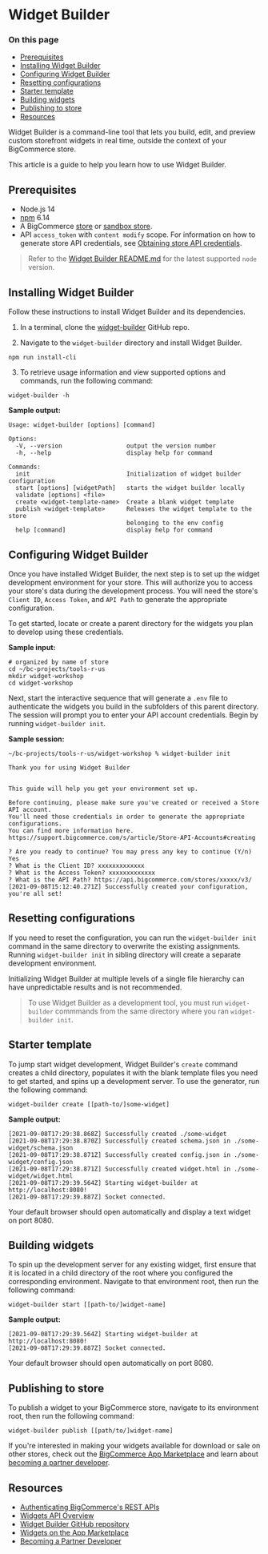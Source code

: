 # Widget Builder

<div class="otp" id="no-index">

### On this page
- [Prerequisites](#prerequisites)
- [Installing Widget Builder](#installing-widget-builder)
- [Configuring Widget Builder](#configuring-widget-builder)
- [Resetting configurations](#resetting-configurations)
- [Starter template](#starter-template)
- [Building widgets](#building-widgets)
- [Publishing to store](#publishing-to-store)
- [Resources](#resources)

</div>

Widget Builder is a command-line tool that lets you build, edit, and preview custom storefront widgets in real time, outside the context of your BigCommerce store.

This article is a guide to help you learn how to use Widget Builder. 

## Prerequisites

* Node.js 14
* [npm](https://www.npmjs.com/) 6.14
* A BigCommerce [store](https://support.bigcommerce.com/s/article/Starting-a-Bigcommerce-Trial) or [sandbox store](https://developer.bigcommerce.com/api-docs/partner/getting-started/create-a-sandbox-store).
* API `access_token` with `content modify` scope. For information on how to generate store API credentials, see [Obtaining store API credentials](https://developer.bigcommerce.com/api-docs/getting-started/authentication/rest-api-authentication#obtaining-store-api-credentials).

<div class="HubBlock--callout">
<div class="CalloutBlock--info">
<div class="HubBlock-content">

<!-- theme: info -->

> Refer to the [Widget Builder README.md](https://github.com/bigcommerce/widget-builder) for the latest supported `node` version.

</div>
</div>
</div>

## Installing Widget Builder

Follow these instructions to install Widget Builder and its dependencies. 

1. In a terminal, clone the [widget-builder](https://github.com/bigcommerce/widget-builder) GitHub repo.

2. Navigate to the `widget-builder` directory and install Widget Builder.

```shell
npm run install-cli
```

3. To retrieve usage information and view supported options and commands, run the following command:

```shell
widget-builder -h
```

**Sample output:**

```shell
Usage: widget-builder [options] [command]

Options:
  -V, --version                  output the version number
  -h, --help                     display help for command

Commands:
  init                           Initialization of widget builder configuration
  start [options] [widgetPath]   starts the widget builder locally
  validate [options] <file>
  create <widget-template-name>  Create a blank widget template
  publish <widget-template>      Releases the widget template to the store
                                 belonging to the env config
  help [command]                 display help for command
```

## Configuring Widget Builder

Once you have installed Widget Builder, the next step is to set up the widget development environment for your store.  This will authorize you to access your store's data during the development process. You will need the store's `Client ID`, `Access Token`, and `API Path` to generate the appropriate configuration. 

To get started, locate or create a parent directory for the widgets you plan to develop using these credentials.

**Sample input:**

```shell
# organized by name of store  
cd ~/bc-projects/tools-r-us
mkdir widget-workshop
cd widget-workshop
```

Next, start the interactive sequence that will generate a `.env` file to authenticate the widgets you build in the subfolders of this parent directory.  The session will prompt you to enter your API account credentials. Begin by running `widget-builder init`. 

**Sample session:**

```shell
~/bc-projects/tools-r-us/widget-workshop % widget-builder init

Thank you for using Widget Builder

            
This guide will help you get your environment set up.

Before continuing, please make sure you've created or received a Store API account.
You'll need those credentials in order to generate the appropriate configurations.
You can find more information here. https://support.bigcommerce.com/s/article/Store-API-Accounts#creating

? Are you ready to continue? You may press any key to continue (Y/n) Yes
? What is the Client ID? xxxxxxxxxxxxx
? What is the Access Token? xxxxxxxxxxxxx
? What is the API Path? https://api.bigcommerce.com/stores/xxxxx/v3/
[2021-09-08T15:12:40.271Z] Successfully created your configuration, you're all set!
```
## Resetting configurations

If you need to reset the configuration, you can run the `widget-builder init` command in the same directory to overwrite the existing assignments.  Running `widget-builder init` in sibling directory will create a separate development environment.  

Initializing Widget Builder at multiple levels of a single file hierarchy can have unpredictable results and is not recommended.
 
 
<div class="HubBlock--callout">
<div class="CalloutBlock--warn">
<div class="HubBlock-content">

<!-- theme: warn -->

> To use Widget Builder as a development tool, you must run `widget-builder` commmands from the same directory where you ran `widget-builder init`.

</div>
</div>
</div>

## Starter template

To jump start widget development, Widget Builder's `create` command creates a child directory, populates it with the blank template files you need to get started, and spins up a development server.  To use the generator, run the following command:

```shell
widget-builder create [[path-to/]some-widget]
```

**Sample output:**

```shell
[2021-09-08T17:29:38.868Z] Successfully created ./some-widget 
[2021-09-08T17:29:38.870Z] Successfully created schema.json in ./some-widget/schema.json
[2021-09-08T17:29:38.871Z] Successfully created config.json in ./some-widget/config.json
[2021-09-08T17:29:38.871Z] Successfully created widget.html in ./some-widget/widget.html
[2021-09-08T17:29:39.564Z] Starting widget-builder at http://localhost:8080!
[2021-09-08T17:29:39.887Z] Socket connected.
```

Your default browser should open automatically and display a text widget on port 8080.
## Building widgets

To spin up the development server for any existing widget, first ensure that it is located in a child directory of the root where you configured the corresponding environment.  Navigate to that environment root, then run the following command:

```shell
widget-builder start [[path-to/]widget-name]
```
**Sample output:**

```shell
[2021-09-08T17:29:39.564Z] Starting widget-builder at http://localhost:8080!
[2021-09-08T17:29:39.887Z] Socket connected.
```

Your default browser should open automatically on port 8080.

## Publishing to store

To publish a widget to your BigCommerce store, navigate to its environment root, then run the following command:

```shell
widget-builder publish [[path/to/]widget-name]
```

If you're interested in making your widgets available for download or sale on other stores, check out the [BigCommerce App Marketplace](https://www.bigcommerce.com/apps/toolswidgets/) and learn about [becoming a partner developer](https://developer.bigcommerce.com/api-docs/partner/becoming-a-partner).

## Resources

* [Authenticating BigCommerce's REST APIs](https://developer.bigcommerce.com/api-docs/getting-started/authentication/rest-api-authentication)
* [Widgets API Overview](https://developer.bigcommerce.com/api-docs/store-management/widgets/overview)
* [Widget Builder GitHub repository](https://github.com/bigcommerce/widget-builder)
* [Widgets on the App Marketplace](https://www.bigcommerce.com/apps/toolswidgets/)
* [Becoming a Partner Developer](https://developer.bigcommerce.com/api-docs/partner/becoming-a-partner)
